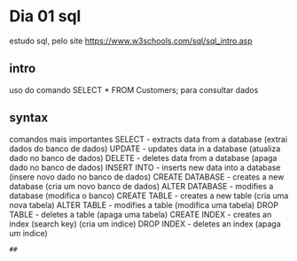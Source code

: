 # Dia 01 sql #

estudo sql, pelo site https://www.w3schools.com/sql/sql_intro.asp

## intro 

uso do comando SELECT * FROM Customers; para consultar dados

## syntax

comandos mais importantes 
    SELECT - extracts data from a database (extrai dados do banco de dados)
    UPDATE - updates data in a database (atualiza dado no banco de dados)
    DELETE - deletes data from a database (apaga dado no banco de dados)
    INSERT INTO - inserts new data into a database (insere novo dado no banco de dados)
    CREATE DATABASE - creates a new database (cria um novo banco de dados)
    ALTER DATABASE - modifies a database (modifica o banco)
    CREATE TABLE - creates a new table (cria uma nova tabela)
    ALTER TABLE - modifies a table (modifica uma tabela)
    DROP TABLE - deletes a table (apaga uma tabela)
    CREATE INDEX - creates an index (search key) (cria um indice)
    DROP INDEX - deletes an index (apaga um indice)

    ##
